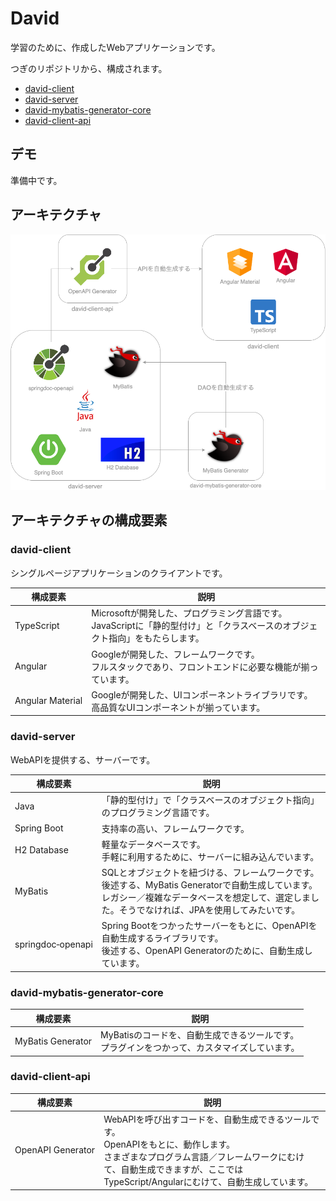 # David

学習のために、作成したWebアプリケーションです。

つぎのリポジトリから、構成されます。

- [david-client](https://github.com/y-chip/david-client)
- [david-server](https://github.com/y-chip/david-server)
- [david-mybatis-generator-core](https://github.com/y-chip/david-mybatis-generator-core)
- [david-client-api](https://github.com/y-chip/david-client-api)

## デモ

準備中です。

## アーキテクチャ

![architecture](image/architecture.png)

## アーキテクチャの構成要素

### david-client

シングルページアプリケーションのクライアントです。

| 構成要素                | 説明                                                                                                          |
| --------------------- | ------------------------------------------------------------------------------------------------------------- |
| TypeScript            | Microsoftが開発した、プログラミング言語です。<br>JavaScriptに「静的型付け」と「クラスベースのオブジェクト指向」をもたらします。 |
| Angular               | Googleが開発した、フレームワークです。<br>フルスタックであり、フロントエンドに必要な機能が揃っています。                      |
| Angular&#160;Material | Googleが開発した、UIコンポーネントライブラリです。<br>高品質なUIコンポーネントが揃っています。                              |

### david-server

WebAPIを提供する、サーバーです。

| 構成要素                  | 説明                                                              |
| ----------------------- | ----------------------------------------------------------------- |
| Java                    | 「静的型付け」で「クラスベースのオブジェクト指向」のプログラミング言語です。   |
| Spring&#160;Boot        | 支持率の高い、フレームワークです。                                      |
| H2&#160;Database        | 軽量なデータベースです。<br>手軽に利用するために、サーバーに組み込んでいます。 |
| MyBatis                 | SQLとオブジェクトを紐づける、フレームワークです。<br>後述する、MyBatis Generatorで自動生成しています。<br>レガシー／複雑なデータベースを想定して、選定しました。そうでなければ、JPAを使用してみたいです。 |
| springdoc&#8209;openapi | Spring Bootをつかったサーバーをもとに、OpenAPIを自動生成するライブラリです。<br>後述する、OpenAPI Generatorのために、自動生成しています。 |

### david-mybatis-generator-core

| 構成要素                 | 説明                                                                              |
| ---------------------- | --------------------------------------------------------------------------------- |
| MyBatis&#160;Generator | MyBatisのコードを、自動生成できるツールです。<br>プラグインをつかって、カスタマイズしています。 |

### david-client-api

| 構成要素                 | 説明 |
| ---------------------- | ---- |
| OpenAPI&#160;Generator | WebAPIを呼び出すコードを、自動生成できるツールです。<br>OpenAPIをもとに、動作します。<br>さまざまなプログラム言語／フレームワークにむけて、自動生成できますが、ここではTypeScript/Angularにむけて、自動生成しています。 |
